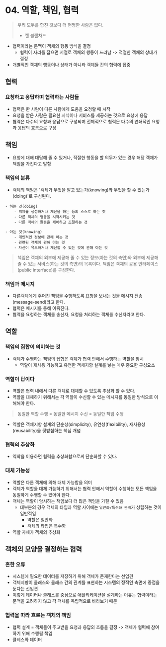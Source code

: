 # 04. 역할, 책임, 협력
> 우리 모두를 합친 것보다 더 현명한 사람은 없다.
> - 켄 블랜차드
- 협력이라는 문맥이 객체의 행동 방식을 결정
	- 협력이 자리를 잡으면 저절로 객체의 행동이 드러남 -> 적절한 객체의 상태가 결정
- 개별적인 객체의 행동이나 상태가 아니라 객체들 간의 협력에 집중

## 협력
### 요청하고 응답하며 협력하는 사람들
- 협력은 한 사람이 다른 사람에게 도움을 요청할 때 시작
- 요청을 받은 사람은 필요한 지식이나 서비스를 제공하는 것으로 요청에 응답
- 협력은 다수의 요청과 응답으로 구성되며 전체적으로 협력은 다수의 연쇄적인 요청과 응답의 흐름으로 구성

## 책임
- 요청에 대해 대답해 줄 수 있거나, 적절한 행동을 할 의무가 있는 경우 해당 객체가 책임을 가진다고 말함

### 책임의 분류
- 객체의 책임은 '객체가 무엇을 알고 있는가(knowing)와 무엇을 할 수 있는가(doing)'로 구성된다.
```text
- 하는 것(doing)
	- 객체를 생성하거나 계산을 하는 등의 스스로 하는 것
	- 다른 객체의 행동을 시작시키는 것
	- 다른 객체의 활동을 제어하고 조절하는 것

- 아는 것(knowing)
	- 개인적인 정보에 관해 아는 것
	- 관련된 객체에 관해 아는 것
	- 자신이 유도하거나 계산할 수 있는 것에 관해 아는 것
```

> 책임은 객체의 외부에 제공해 줄 수 있는 정보(아는 것의 측면)와 외부에 제공해 줄 수 있는 서비스(하는 것의 측면)의 목록이다.
> 책임은 객체의 공용 인터페이스(public interface)를 구성한다.

### 책임과 메시지
- 다른객체에게 주어진 책임을 수행하도록 요청을 보내는 것을 메시지 전송(message-send)라고 한다.
- 협력은 메시지를 통해 이뤄진다.
- 협력을 요청하는 객체를 송신자, 요청을 처리하는 객체를 수신자라고 한다.

## 역할
### 책임의 집합이 의미하는 것
- 객체가 수행하는 책임의 집합은 객체가 협력 안에서 수행하는 역할을 암시
	- 역할이 재사용 가능하고 유연한 객체지향 설계를 낳는 매우 중요한 구성요소

### 역할이 답이다
- 역할은 협력 내에서 다른 객체로 대체할 수 있도록 추상화 할 수 있다.
- 역할을 대체하기 위해서는 각 역할이 수신할 수 있는 메시지를 동일한 방식으로 이해해야 한다.

> 동일한 역할 수행 = 동일한 메시지 수신 = 동일한 책임 수행

- 역할은 객체지향 설계의 단순성(simplicity), 유연성(flexibility), 재사용성(reusability)을 뒷받침하는 핵심 개념

### 협력의 추상화
- 역학을 이용하면 협력을 추상화함으로써 단순화할 수 있다.

### 대체 가능성
- 역할은 다른 객체에 의해 대체 가능함을 의미
- 객체가 역할을 대체 가능하기 위해서는 협력 안에서 역할이 수행하는 모든 책임을 동일하게 수행할 수 있어야 한다.
- 객체는 역할이 암시하는 책임보다 더 많은 책임을 가질 수 있음
	- 대부분의 경우 객체의 타입과 역할 사이에는 `일반화/특수화 관계`가 성립하는 것이 일반적임
		- 역할은 일반화
		- 객체의 타입은 특수화
- 역할 자체가 객체의 추상화

## 객체의 모양을 결정하는 협력
### 흔한 오류
- 시스템에 필요한 데이터를 저장하기 위해 객체가 존재한다는 선입견
- 객체지향이 클래스와 클래스 간의 관계를 표현하는 시스템의 정적인 측면에 중점을 둔다는 선입견
- 이렇게 데이터나 클래스를 중심으로 애플리케이션을 설계하는 이유는 협력이라는 문맥을 고려하지 않고 각 객체를 독립적으로 바라보기 때문

### 협력을 따라 흐르는 객체의 책임
- 협력 설계 = 객체들이 주고받을 요청과 응답의 흐름을 결정 -> 객체가 협력에 참여하기 위해 수행될 책임
- 클레스와 데이터 